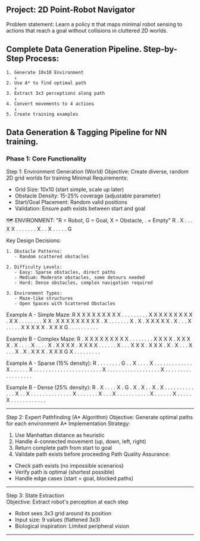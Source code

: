 ## Project: 2D Point-Robot Navigator
Problem statement: Learn a policy π that maps minimal robot sensing to actions that reach a goal without collisions in cluttered 2D worlds.

## Complete Data Generation Pipeline. Step-by-Step Process:
```
1. Generate 10x10 Environment
   ↓
2. Use A* to find optimal path
   ↓
3. Extract 3x3 perceptions along path
   ↓
4. Convert movements to 4 actions
   ↓
5. Create training examples
```

## Data Generation & Tagging Pipeline for NN training.
### Phase 1: Core Functionality

Step 1: Environment Generation (World)
Objective: Create diverse, random 2D grid worlds for training
Minimal Requirements:
- Grid Size: 10x10 (start simple, scale up later)
- Obstacle Density: 15-25% coverage (adjustable parameter)
- Start/Goal Placement: Random valid positions
- Validation: Ensure path exists between start and goal

🗺️ ENVIRONMENT:
"R = Robot, G = Goal, X = Obstacle, . = Empty"
R . X . . 
. X X . . 
. . . . . 
X . . X . 
. . . . G 

Key Design Decisions:
```
1. Obstacle Patterns:
   - Random scattered obstacles

2. Difficulty Levels:
   - Easy: Sparse obstacles, direct paths
   - Medium: Moderate obstacles, some detours needed
   - Hard: Dense obstacles, complex navigation required

3. Environment Types:
   - Maze-like structures
   - Open Spaces with Scattered Obstacles
   ```
Example A - Simple Maze:
R X X X X X X X X X
. . . . . . . . . X
X X X X X X X X . X
X . . . . . . . . X
X . X X X X X X X X
X . X . . . . . . .
X . X . X X X X X .
X . . . X . . . . .
X X X X X . X X X G
. . . . . . . . . .

Example B - Complex Maze:
R . X X X X X X X X
X . . . . . . . . X
X X X . X X X X . X
. . . . X . . . . X
. X X X X . X X X X
. . . . . . X . . .
X X X . X X X . X .
X . . . X . . . X .
X . X X X . X X X G
X . . . . . . . . .

Example A - Sparse (15% density):
R . . . . . . . . G
. . X . . . . X . .
. . . . . . . . . .
. X . . . . . . X .
. . . . . . . . . .
. . . . . . . . . .
. . X . . . . . . .
. . . . . . . . . .
. X . . . . . . . .
. . . . . . . . . .

Example B - Dense (25% density):
R . X . . . . X . G
. X . X . . X . X .
. . . . . . . . . .
. . X . . X . . . .
. . . . . . . . . .
X . . . . . . . X .
. . X . . . . . . .
. . . . X . . . . .
. X . . . . . X . .
. . . . . . . . . .

---

Step 2: Expert Pathfinding (A* Algorithm)
Objective: Generate optimal paths for each environment
A* Implementation Strategy:
1. Use Manhattan distance as heuristic
2. Handle 4-connected movement (up, down, left, right)
3. Return complete path from start to goal
4. Validate path exists before proceeding
Path Quality Assurance:
- Check path exists (no impossible scenarios)
- Verify path is optimal (shortest possible)
- Handle edge cases (start = goal, blocked paths)

---
Step 3: State Extraction   
Objective: Extract robot's perception at each step
- Robot sees 3x3 grid around its position
- Input size: 9 values (flattened 3x3)
- Biological inspiration: Limited peripheral vision


---

